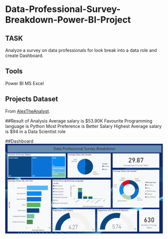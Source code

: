 # Data-Professional-Survey-Breakdown-Power-BI-Project

## TASK
Analyze a survey on data professionals for look break into a data role and create Dashboard.

## Tools
Power BI
MS Excel

## Projects Dataset
From [AlexTheAnalyst](https://github.com/AlexTheAnalyst).

##Result of Analysis
Average salary is $53.90K
Favourite Programming language is Python
Most Preference is Better Salary
Highest Average salary is $94 in a Data Scientist role

##Dashboard
![Image](https://github.com/saracherif123/Data-Professional-Survey-Breakdown-Power-BI-Project/blob/main/Data%20Professional%20Survey%20Breakdown%20Final%20Dashboard.png)
